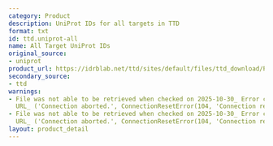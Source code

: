 ```yaml
---
category: Product
description: UniProt IDs for all targets in TTD
format: txt
id: ttd.uniprot-all
name: All Target UniProt IDs
original_source:
- uniprot
product_url: https://idrblab.net/ttd/sites/default/files/ttd_download/P2-01-TTD_uniprot_all.txt
secondary_source:
- ttd
warnings:
- File was not able to be retrieved when checked on 2025-10-30_ Error connecting to
  URL_ ('Connection aborted.', ConnectionResetError(104, 'Connection reset by peer'))
- File was not able to be retrieved when checked on 2025-10-30_ Error connecting to
  URL_ ('Connection aborted.', ConnectionResetError(104, 'Connection reset by peer'))
layout: product_detail
---
```

